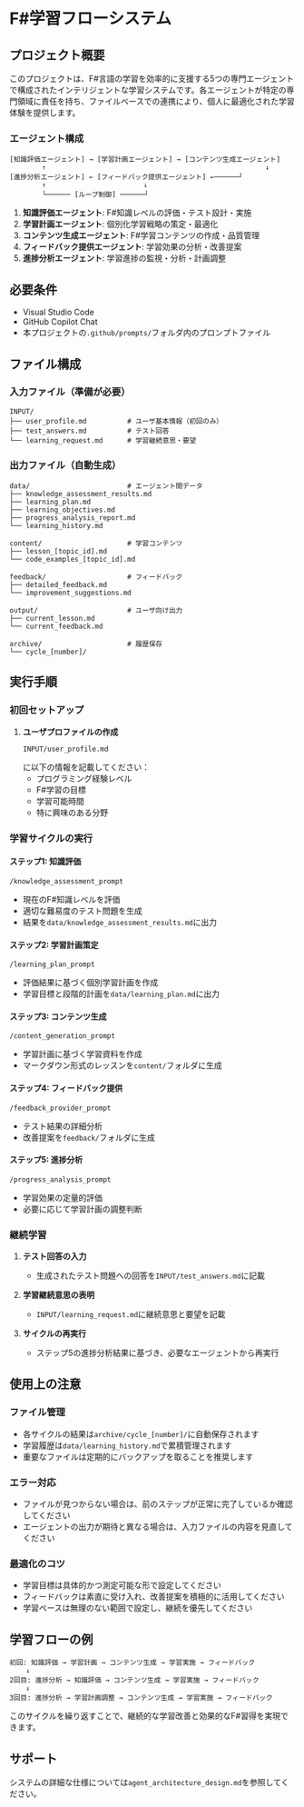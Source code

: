 # F#学習フローシステム

## プロジェクト概要

このプロジェクトは、F#言語の学習を効率的に支援する5つの専門エージェントで構成されたインテリジェントな学習システムです。各エージェントが特定の専門領域に責任を持ち、ファイルベースでの連携により、個人に最適化された学習体験を提供します。

### エージェント構成
```
[知識評価エージェント] → [学習計画エージェント] → [コンテンツ生成エージェント]
        ↑                                                      ↓
[進捗分析エージェント] ← [フィードバック提供エージェント] ←──────┘
        ↑                        ↓
        └────── [ループ制御] ──────┘
```

1. **知識評価エージェント**: F#知識レベルの評価・テスト設計・実施
2. **学習計画エージェント**: 個別化学習戦略の策定・最適化
3. **コンテンツ生成エージェント**: F#学習コンテンツの作成・品質管理
4. **フィードバック提供エージェント**: 学習効果の分析・改善提案
5. **進捗分析エージェント**: 学習進捗の監視・分析・計画調整

## 必要条件

- Visual Studio Code
- GitHub Copilot Chat
- 本プロジェクトの`.github/prompts/`フォルダ内のプロンプトファイル

## ファイル構成

### 入力ファイル（準備が必要）
```
INPUT/
├── user_profile.md          # ユーザ基本情報（初回のみ）
├── test_answers.md          # テスト回答
└── learning_request.md      # 学習継続意思・要望
```

### 出力ファイル（自動生成）
```
data/                        # エージェント間データ
├── knowledge_assessment_results.md
├── learning_plan.md
├── learning_objectives.md
├── progress_analysis_report.md
└── learning_history.md

content/                     # 学習コンテンツ
├── lesson_[topic_id].md
└── code_examples_[topic_id].md

feedback/                    # フィードバック
├── detailed_feedback.md
└── improvement_suggestions.md

output/                      # ユーザ向け出力
├── current_lesson.md
└── current_feedback.md

archive/                     # 履歴保存
└── cycle_[number]/
```

## 実行手順

### 初回セットアップ

1. **ユーザプロファイルの作成**
   ```
   INPUT/user_profile.md
   ```
   に以下の情報を記載してください：
   - プログラミング経験レベル
   - F#学習の目標
   - 学習可能時間
   - 特に興味のある分野

### 学習サイクルの実行

#### ステップ1: 知識評価
```
/knowledge_assessment_prompt
```
- 現在のF#知識レベルを評価
- 適切な難易度のテスト問題を生成
- 結果を`data/knowledge_assessment_results.md`に出力

#### ステップ2: 学習計画策定
```
/learning_plan_prompt
```
- 評価結果に基づく個別学習計画を作成
- 学習目標と段階的計画を`data/learning_plan.md`に出力

#### ステップ3: コンテンツ生成
```
/content_generation_prompt
```
- 学習計画に基づく学習資料を作成
- マークダウン形式のレッスンを`content/`フォルダに生成

#### ステップ4: フィードバック提供
```
/feedback_provider_prompt
```
- テスト結果の詳細分析
- 改善提案を`feedback/`フォルダに生成

#### ステップ5: 進捗分析
```
/progress_analysis_prompt
```
- 学習効果の定量的評価
- 必要に応じて学習計画の調整判断

### 継続学習

1. **テスト回答の入力**
   - 生成されたテスト問題への回答を`INPUT/test_answers.md`に記載

2. **学習継続意思の表明**
   - `INPUT/learning_request.md`に継続意思と要望を記載

3. **サイクルの再実行**
   - ステップ5の進捗分析結果に基づき、必要なエージェントから再実行

## 使用上の注意

### ファイル管理
- 各サイクルの結果は`archive/cycle_[number]/`に自動保存されます
- 学習履歴は`data/learning_history.md`で累積管理されます
- 重要なファイルは定期的にバックアップを取ることを推奨します

### エラー対応
- ファイルが見つからない場合は、前のステップが正常に完了しているか確認してください
- エージェントの出力が期待と異なる場合は、入力ファイルの内容を見直してください

### 最適化のコツ
- 学習目標は具体的かつ測定可能な形で設定してください
- フィードバックは素直に受け入れ、改善提案を積極的に活用してください
- 学習ペースは無理のない範囲で設定し、継続を優先してください

## 学習フローの例

```
初回: 知識評価 → 学習計画 → コンテンツ生成 → 学習実施 → フィードバック
    ↓
2回目: 進捗分析 → 知識評価 → コンテンツ生成 → 学習実施 → フィードバック
    ↓
3回目: 進捗分析 → 学習計画調整 → コンテンツ生成 → 学習実施 → フィードバック
```

このサイクルを繰り返すことで、継続的な学習改善と効果的なF#習得を実現できます。

## サポート

システムの詳細な仕様については`agent_architecture_design.md`を参照してください。
